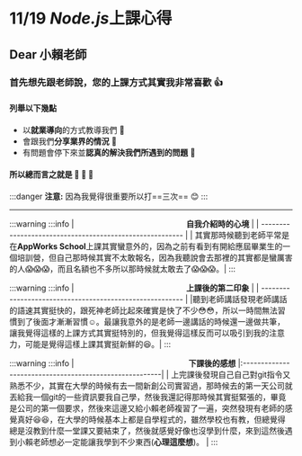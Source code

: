 # 11/19 *Node.js*上課心得

## **Dear 小賴老師**


### 首先想先跟老師說，您的上課方式其實我非常喜歡 :+1: 

#### 列舉以下幾點

- 以**就業導向**的方式教導我們 :100: 
- 會跟我們**分享業界的情況** :100: 
- 有問題會停下來並**認真的解決我們所遇到的問題** :100: 

#### 所以總而言之就是 :100: :100: :100:

:::danger 
**注意:** 因為我覺得很重要所以打==三次== :blush:
:::

---

:::warning
:::info
|&emsp;&emsp;&emsp;&emsp;&emsp;&emsp;&emsp;&emsp;&emsp;&emsp;&emsp;&emsp;&emsp;&emsp; **自我介紹時的心境** |
| -------------------------------------------------------- |
| 其實那時候聽到老師平常是在**AppWorks School**上課其實蠻意外的，因為之前有看到有開給應屆畢業生的一個培訓營，但自己那時候其實不太敢報名，因為我聽說會去那裡的其實都是蠻厲害的人:scream::scream::scream:，而且名額也不多所以那時候就太敢去了:scream::scream::scream:。|
:::


:::warning
:::info
|&emsp;&emsp;&emsp;&emsp;&emsp;&emsp;&emsp;&emsp;&emsp;&emsp;&emsp;&emsp;&emsp;&emsp; **上課後的第二印象** |
| -------------------------------------------------------- |
|聽到老師講話發現老師講話的語速其實挺快的，跟死神老師比起來確實是快了不少:flushed::flushed:，所以一時間無法習慣到了後面才漸漸習慣:relaxed:。最讓我意外的是老師一邊講話的時候還一邊做共筆，讓我覺得這樣的上課方式其實挺特別的，但我覺得這樣反而可以吸引到我的注意力，可能是覺得這樣上課其實挺新鮮的:satisfied:。|
:::

:::warning
:::info
| &emsp;&emsp;&emsp;&emsp;&emsp;&emsp;&emsp;&emsp;&emsp;&emsp;&emsp;&emsp;&emsp;&emsp; **下課後的感想** 
|:-------------------------------------------------------|
| 上完課後發現自己自己對git指令又熟悉不少，其實在大學的時候有去一間新創公司實習過，那時候去的第一天公司就丟給我一個git的一些資訊要我自己學，然後我還記得那時候其實挺緊張的，畢竟是公司的第一個要求，然後來這邊又給小賴老師複習了一遍，突然發現有老師的感覺真好:satisfied::satisfied:，在大學的時候基本上都是自學程式的，雖然學校也有教，但總覺得總是沒教到什麼一堂課又要結束了，然後就感覺好像也沒學到什麼，來到這然後遇到小賴老師想必一定能讓我學到不少東西(**心理這麼想**)。 |
:::










